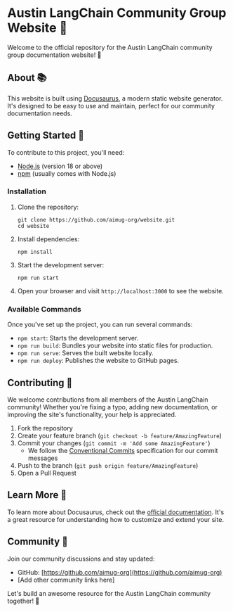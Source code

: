 # Austin LangChain Community Group Website 🌟

Welcome to the official repository for the Austin LangChain community group documentation website! 🤠

## About 📚

This website is built using [Docusaurus](https://docusaurus.io/), a modern static website generator. It's designed to be easy to use and maintain, perfect for our community documentation needs.

## Getting Started 🚀

To contribute to this project, you'll need:

- [Node.js](https://nodejs.org/) (version 18 or above)
- [npm](https://www.npmjs.com/) (usually comes with Node.js)

### Installation

1. Clone the repository:
   ```
   git clone https://github.com/aimug-org/website.git
   cd website
   ```

2. Install dependencies:
   ```
   npm install
   ```

3. Start the development server:
   ```
   npm run start
   ```

4. Open your browser and visit `http://localhost:3000` to see the website.

### Available Commands

Once you've set up the project, you can run several commands:

- `npm start`: Starts the development server.
- `npm run build`: Bundles your website into static files for production.
- `npm run serve`: Serves the built website locally.
- `npm run deploy`: Publishes the website to GitHub pages.

## Contributing 🤝

We welcome contributions from all members of the Austin LangChain community! Whether you're fixing a typo, adding new documentation, or improving the site's functionality, your help is appreciated.

1. Fork the repository
2. Create your feature branch (`git checkout -b feature/AmazingFeature`)
3. Commit your changes (`git commit -m 'Add some AmazingFeature'`)
   - We follow the [Conventional Commits](https://www.conventionalcommits.org/en/v1.0.0/) specification for our commit messages
4. Push to the branch (`git push origin feature/AmazingFeature`)
5. Open a Pull Request

## Learn More 🧠

To learn more about Docusaurus, check out the [official documentation](https://docusaurus.io/docs). It's a great resource for understanding how to customize and extend your site.

## Community 💬

Join our community discussions and stay updated:
- GitHub: [https://github.com/aimug-org](https://github.com/aimug-org)
- [Add other community links here]

Let's build an awesome resource for the Austin LangChain community together! 🎉
